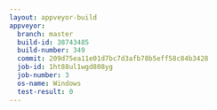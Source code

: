 ```yaml
---
layout: appveyor-build
appveyor:
  branch: master
  build-id: 38743485
  build-number: 349
  commit: 209d75ea11e01d7bc7d3afb78b5eff58c84b3428
  job-id: 1ht88ul1wgd808yg
  job-number: 3
  os-name: Windows
  test-result: 0
---
```


